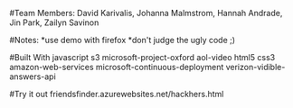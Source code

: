 #Team Members:
David Karivalis, Johanna Malmstrom, Hannah Andrade, Jin Park, Zailyn Savinon

#Notes:
*use demo with firefox 
*don't judge the ugly code ;)

#Built With
javascript
s3
microsoft-project-oxford
aol-video
html5
css3
amazon-web-services
microsoft-continuous-deployment
verizon-vidible-answers-api

#Try it out
 friendsfinder.azurewebsites.net/hackhers.html
